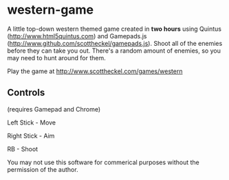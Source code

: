 western-game
============

A little top-down western themed game created in **two hours** using Quintus (http://www.html5quintus.com) and Gamepads.js (http://www.github.com/scottheckel/gamepads.js).  Shoot all of the enemies before they can take you out.  There's a random amount of enemies, so you may need to hunt around for them.

Play the game at http://www.scottheckel.com/games/western

Controls
--------
(requires Gamepad and Chrome)

Left Stick - Move

Right Stick - Aim

RB - Shoot


You may not use this software for commerical purposes without the permission of the author.
